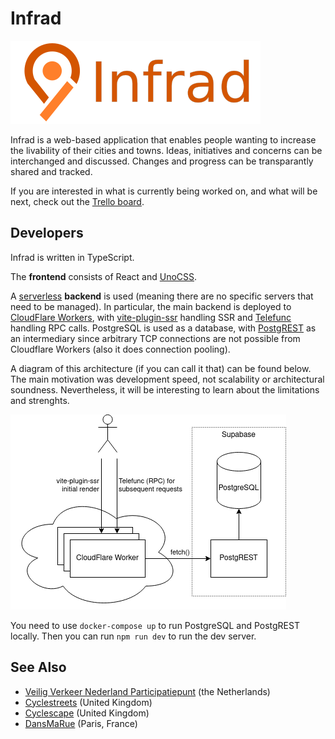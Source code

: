 # Infrad

![](/docs/infrad-logo-with-text.png)

Infrad is a web-based application that enables people wanting to increase the livability of their cities and towns. Ideas, initiatives and concerns can be interchanged and discussed. Changes and progress can be transparantly shared and tracked.

If you are interested in what is currently being worked on, and what will be next, check out the [Trello board](https://trello.com/b/eNd1jl6u/infrad).

## Developers

Infrad is written in TypeScript.

The **frontend** consists of React and [UnoCSS](https://github.com/unocss/unocss).

A [serverless](https://en.wikipedia.org/wiki/Serverless_computing) **backend** is used (meaning there are no specific servers that need to be managed). In particular, the main backend is deployed to [CloudFlare Workers](https://workers.cloudflare.com/), with [vite-plugin-ssr](https://vite-plugin-ssr.com/) handling SSR and [Telefunc](https://telefunc.com/) handling RPC calls. PostgreSQL is used as a database, with [PostgREST](https://postgrest.org/en/stable/) as an intermediary since arbitrary TCP connections are not possible from Cloudflare Workers (also it does connection pooling).

A diagram of this architecture (if you can call it that) can be found below. The main motivation was development speed, not scalability or architectural soundness. Nevertheless, it will be interesting to learn about the limitations and strenghts. 

![](./docs/architecture.png)

You need to use `docker-compose up` to run PostgreSQL and PostgREST locally. Then you can run `npm run dev` to run the dev server.

## See Also

- [Veilig Verkeer Nederland Participatiepunt](https://participatiepunt.vvn.nl/) (the Netherlands)
- [Cyclestreets](https://www.cyclestreets.net/photomap/) (United Kingdom)
- [Cyclescape](https://www.cyclescape.org/) (United Kingdom)
- [DansMaRue](https://play.google.com/store/apps/details?id=fr.paris.android.signalement&hl=en&gl=US) (Paris, France)